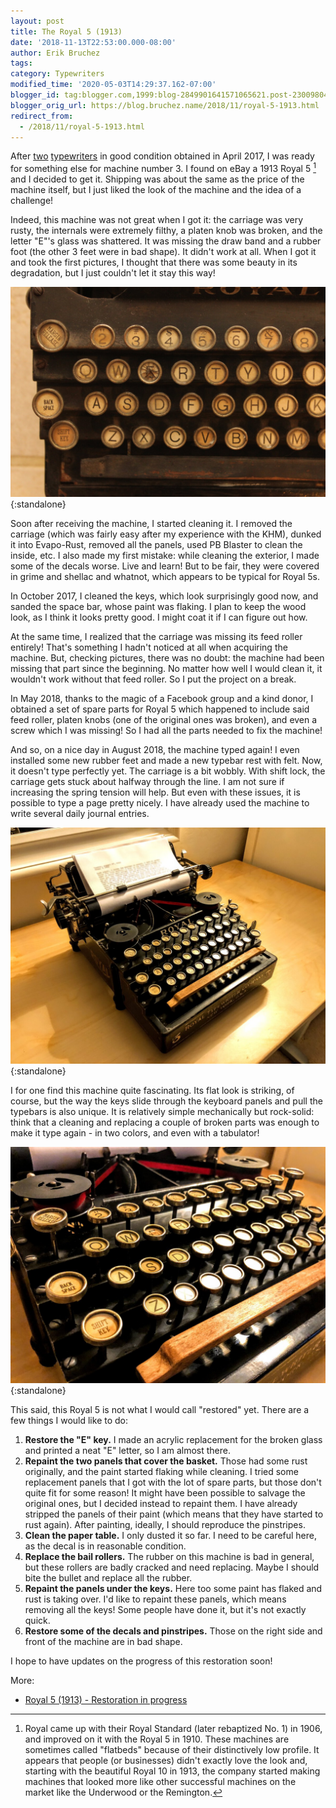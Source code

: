 ```yaml
---
layout: post
title: The Royal 5 (1913)
date: '2018-11-13T22:53:00.000-08:00'
author: Erik Bruchez
tags:
category: Typewriters
modified_time: '2020-05-03T14:29:37.162-07:00'
blogger_id: tag:blogger.com,1999:blog-2849901641571065621.post-2300980471190310054
blogger_orig_url: https://blog.bruchez.name/2018/11/royal-5-1913.html
redirect_from:
  - /2018/11/royal-5-1913.html
---
```


After [two](2018-10-12-underwood-6-1936.md) [typewriters](2018-10-16-royal-khm-1938.md) in good condition obtained in April 2017, I was ready for something else for machine number 3. I found on eBay a 1913 Royal 5 [^history] and I decided to get it. Shipping was about the same as the price of the machine itself, but I just liked the look of the machine and the idea of a challenge!

Indeed, this machine was not great when I got it: the carriage was very rusty, the internals were extremely filthy, a platen knob was broken, and the letter "E"'s glass was shattered. It was missing the draw band and a rubber foot (the other 3 feet were in bad shape). It didn't work at all. When I got it and took the first pictures, I thought that there was some beauty in its degradation, but I just couldn't let it stay this way!

![Rusty and dusty Royal 5 (1913)](/assets/posts/royal-5-1913/2x/royal5keys.jpg){:standalone}

Soon after receiving the machine, I started cleaning it. I removed the carriage (which was fairly easy after my experience with the KHM), dunked it into Evapo-Rust, removed all the panels, used PB Blaster to clean the inside, etc. I also made my first mistake: while cleaning the exterior, I made some of the decals worse. Live and learn! But to be fair, they were covered in grime and shellac and whatnot, which appears to be typical for Royal 5s.

In October 2017, I cleaned the keys, which look surprisingly good now, and sanded the space bar, whose paint was flaking. I plan to keep the wood look, as I think it looks pretty good. I might coat it if I can figure out how.

At the same time, I realized that the carriage was missing its feed roller entirely! That's something I hadn't noticed at all when acquiring the machine. But, checking pictures, there was no doubt: the machine had been missing that part since the beginning. No matter how well I would clean it, it wouldn't work without that feed roller. So I put the project on a break.

In May 2018, thanks to the magic of a Facebook group and a kind donor, I obtained a set of spare parts for Royal 5 which happened to include said feed roller, platen knobs (one of the original ones was broken), and even a screw which I was missing! So I had all the parts needed to fix the machine!

And so, on a nice day in August 2018, the machine typed again! I even installed some new rubber feet and made a new typebar rest with felt. Now, it doesn't type perfectly yet. The carriage is a bit wobbly. With shift lock, the carriage gets stuck about halfway through the line. I am not sure if increasing the spring tension will help. But even with these issues, it is possible to type a page pretty nicely. I have already used the machine to write several daily journal entries.

![The 1913 Royal 5 typing again!](/assets/posts/royal-5-1913/2x/royal5typing.jpg){:standalone}

I for one find this machine quite fascinating. Its flat look is striking, of course, but the way the keys slide through the keyboard panels and pull the typebars is also unique. It is relatively simple mechanically but rock-solid: think that a cleaning and replacing a couple of broken parts was enough to  make it type again - in two colors, and even with a tabulator!

![The Royal 5 keyboard](/assets/posts/royal-5-1913/2x/royal5keyboard.jpg){:standalone}

This said, this Royal 5 is not what I would call "restored" yet. There are a few things I would like to do:

1. __Restore the "E" key.__ I made an acrylic replacement for the broken glass and printed a neat "E" letter, so I am almost there.
1. __Repaint the two panels that cover the basket.__ Those had some rust originally, and the paint started flaking while cleaning. I tried some replacement panels that I got with the lot of spare parts, but those don't quite fit for some reason! It might have been possible to salvage the original ones, but I decided instead to repaint them. I have already stripped the panels of their paint (which means that they have started to rust again). After painting, ideally, I should reproduce the pinstripes.
1. __Clean the paper table.__ I only dusted it so far. I need to be careful here, as the decal is in reasonable condition.
1. __Replace the bail rollers.__ The rubber on this machine is bad in general, but these rollers are badly cracked and need replacing. Maybe I should bite the bullet and replace all the rubber.
1. __Repaint the panels under the keys.__ Here too some paint has flaked and rust is taking over. I'd like to repaint these panels, which means removing all the keys! Some people have done it, but it's not exactly quick.
1. __Restore some of the decals and pinstripes.__ Those on the right side and front of the machine are in bad shape.

I hope to have updates on the progress of this restoration soon!

More:

- [Royal 5 (1913) - Restoration in progress](https://photos.app.goo.gl/s9KqGocjY32Ltjih8)

[^history]: Royal came up with their Royal Standard (later rebaptized No. 1) in 1906, and improved on it with the Royal 5 in 1910. These machines are sometimes called "flatbeds" because of their distinctively low profile. It appears that people (or businesses) didn't exactly love the look and, starting with the beautiful Royal 10 in 1913, the company started making machines that looked more like other successful machines on the market like the Underwood or the Remington.
